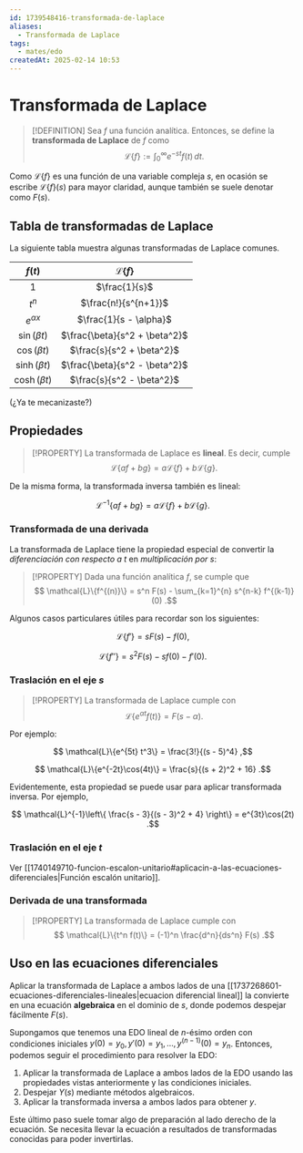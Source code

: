 ```yaml
---
id: 1739548416-transformada-de-laplace
aliases:
  - Transformada de Laplace
tags:
  - mates/edo
createdAt: 2025-02-14 10:53
---
```


# Transformada de Laplace

> [!DEFINITION]
> Sea $f$ una función analítica. Entonces, se define la **transformada de Laplace** de $f$ como
> $$
> \mathcal{L}\{f\} := \int_{0}^{\infty} e^{-st} f(t) \, dt
> .$$

Como $\mathcal{L}\{f\}$ es una función de una variable compleja $s$, en ocasión se escribe $\mathcal{L}\{f\}(s)$ para mayor claridad, aunque también se suele denotar como $F(s)$.

## Tabla de transformadas de Laplace

La siguiente tabla muestra algunas transformadas de Laplace comunes.

|      $f(t)$      |      $\mathcal{L}\{f\}$       |
| :--------------: | :---------------------------: |
|       $1$        |         $\frac{1}{s}$         |
|      $t^n$       |     $\frac{n!}{s^{n+1}}$      |
|  $e^{\alpha x}$  |    $\frac{1}{s - \alpha}$     |
| $\sin(\beta t)$  | $\frac{\beta}{s^2 + \beta^2}$ |
| $\cos(\beta t)$  |   $\frac{s}{s^2 + \beta^2}$   |
| $\sinh(\beta t)$ | $\frac{\beta}{s^2 - \beta^2}$ |
| $\cosh(\beta t)$ |   $\frac{s}{s^2 - \beta^2}$   |

(¿Ya te mecanizaste?)

## Propiedades

> [!PROPERTY]
> La transformada de Laplace es **lineal**. Es decir, cumple
> $$
> \mathcal{L}\{af + bg\} = a \mathcal{L}\{f\} + b \mathcal{L}\{g\}
> .$$

De la misma forma, la transformada inversa también es lineal:

$$
\mathcal{L}^{-1}\{af + bg\} = a \mathcal{L}\{f\} + b \mathcal{L}\{g\}
.$$

### Transformada de una derivada

La transformada de Laplace tiene la propiedad especial de convertir la *diferenciación con respecto a $t$* en *multiplicación por $s$*:

> [!PROPERTY]
> Dada una función analítica $f$, se cumple que
> $$
> \mathcal{L}\{f^{(n)}\} = s^n F(s) - \sum_{k=1}^{n} s^{n-k} f^{(k-1)}(0)
> .$$

Algunos casos particulares útiles para recordar son los siguientes:

$$
\mathcal{L}\{f'\} = sF(s) - f(0)
,$$

$$
\mathcal{L}\{f''\} = s^2 F(s) - sf(0) - f'(0)
.$$

### Traslación en el eje $s$

> [!PROPERTY]
> La transformada de Laplace cumple con
> $$
> \mathcal{L}\{e^{\alpha t}f(t)\} = F(s - \alpha)
> .$$

Por ejemplo:

$$
\mathcal{L}\{e^{5t} t^3\} = \frac{3!}{(s - 5)^4}
,$$

$$
\mathcal{L}\{e^{-2t}\cos(4t)\} = \frac{s}{(s + 2)^2 + 16}
.$$

Evidentemente, esta propiedad se puede usar para aplicar transformada inversa. Por ejemplo,

$$
\mathcal{L}^{-1}\left\{ \frac{s - 3}{(s - 3)^2 + 4} \right\} = e^{3t}\cos(2t)
.$$

### Traslación en el eje $t$

Ver [[1740149710-funcion-escalon-unitario#aplicacin-a-las-ecuaciones-diferenciales|Función escalón unitario]].

### Derivada de una transformada

> [!PROPERTY]
> La transformada de Laplace cumple con
> $$
> \mathcal{L}\{t^n f(t)\} = (-1)^n \frac{d^n}{ds^n} F(s)
> .$$

## Uso en las ecuaciones diferenciales

Aplicar la transformada de Laplace a ambos lados de una [[1737268601-ecuaciones-diferenciales-lineales|ecuacion diferencial lineal]] la convierte en una ecuación **algebraica** en el dominio de $s$, donde podemos despejar fácilmente $F(s)$.

Supongamos que tenemos una EDO lineal de $n$-ésimo orden con condiciones iniciales $y(0) = y_0, y'(0) = y_1, \ldots, y^{(n-1)}(0) = y_n$. Entonces, podemos seguir el procedimiento para resolver la EDO:

1. Aplicar la transformada de Laplace a ambos lados de la EDO usando las propiedades vistas anteriormente y las condiciones iniciales.
2. Despejar $Y(s)$ mediante métodos algebraicos.
3. Aplicar la transformada inversa a ambos lados para obtener $y$.

Este último paso suele tomar algo de preparación al lado derecho de la ecuación. Se necesita llevar la ecuación a resultados de transformadas conocidas para poder invertirlas.
